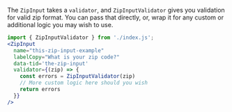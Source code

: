 The `ZipInput` takes a `validator`, and `ZipInputValidator` gives you validation for valid zip format. You can pass that directly, or, wrap it
for any custom or additional logic you may wish to use.
```jsx
import { ZipInputValidator } from './index.js';
<ZipInput
  name="this-zip-input-example"
  labelCopy="What is your zip code?"
  data-tid='the-zip-input'
  validator={(zip) => {
    const errors = ZipInputValidator(zip)
    // More custom logic here should you wish
    return errors
  }}
/>
```
